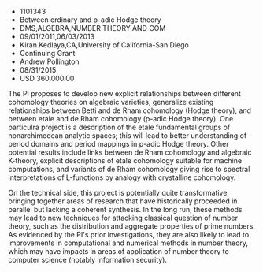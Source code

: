 
* 1101343
* Between ordinary and p-adic Hodge theory
* DMS,ALGEBRA,NUMBER THEORY,AND COM
* 09/01/2011,06/03/2013
* Kiran Kedlaya,CA,University of California-San Diego
* Continuing Grant
* Andrew Pollington
* 08/31/2015
* USD 360,000.00

The PI proposes to develop new explicit relationships between different
cohomology theories on algebraic varieties, generalize existing relationships
between Betti and de Rham cohomology (Hodge theory), and between etale and de
Rham cohomology (p-adic Hodge theory). One particulra project is a description
of the etale fundamental groups of nonarchimedean analytic spaces; this will
lead to better understanding of period domains and period mappings in p-adic
Hodge theory. Other potential results include links between de Rham cohomology
and algebraic K-theory, explicit descriptions of etale cohomology suitable for
machine computations, and variants of de Rham cohomology giving rise to spectral
interpretations of L-functions by analogy with crystalline cohomology.

On the technical side, this project is potentially quite transformative,
bringing together areas of research that have historically proceeded in parallel
but lacking a coherent synthesis. In the long run, these methods may lead to new
techniques for attacking classical question of number theory, such as the
distribution and aggregate properties of prime numbers. As evidenced by the PI's
prior investigations, they are also likely to lead to improvements in
computational and numerical methods in number theory, which may have impacts in
areas of application of number theory to computer science (notably information
security).
